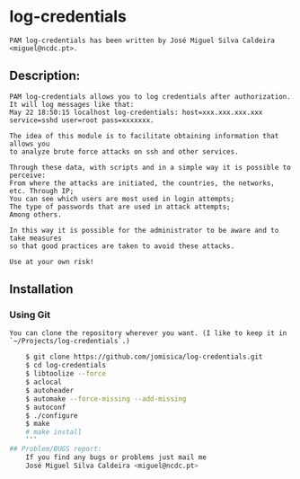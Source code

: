 # log-credentials

	PAM log-credentials has been written by José Miguel Silva Caldeira <miguel@ncdc.pt>.

## Description:
	PAM log-credentials allows you to log credentials after authorization.
	It will log messages like that:
	May 22 18:50:15 localhost log-credentials: host=xxx.xxx.xxx.xxx service=sshd user=root pass=xxxxxxx.

	The idea of this module is to facilitate obtaining information that allows you
	to analyze brute force attacks on ssh and other services.

	Through these data, with scripts and in a simple way it is possible to perceive:
	From where the attacks are initiated, the countries, the networks, etc. Through IP;
	You can see which users are most used in login attempts;
	The type of passwords that are used in attack attempts;
	Among others.

	In this way it is possible for the administrator to be aware and to take measures
	so that good practices are taken to avoid these attacks.

	Use at your own risk!

## Installation

### Using Git

	You can clone the repository wherever you want. (I like to keep it in
	`~/Projects/log-credentials`.)

```bash
	$ git clone https://github.com/jomisica/log-credentials.git
	$ cd log-credentials
	$ libtoolize --force
	$ aclocal
	$ autoheader
	$ automake --force-missing --add-missing
	$ autoconf
	$ ./configure
	$ make
	# make install
	```
## Problem/BUGS report:
	If you find any bugs or problems just mail me
	José Miguel Silva Caldeira <miguel@ncdc.pt>
